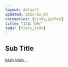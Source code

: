 ```yaml
---
layout: default
updated: 2022-02-24
categories: [study,python]
title: "17할 일들"
tags: [diary,todo]
---
```


## Sub Title

blah blah...